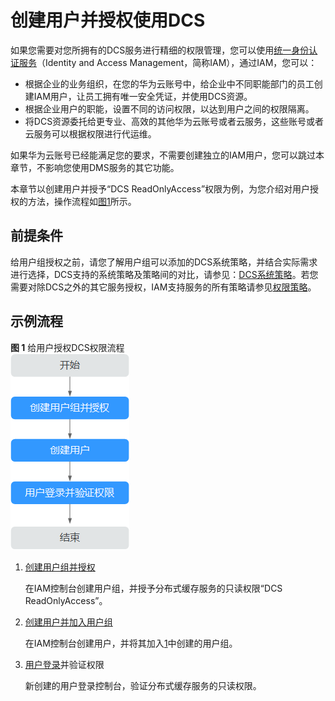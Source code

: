# 创建用户并授权使用DCS<a name="ZH-CN_TOPIC_0170877287"></a>

如果您需要对您所拥有的DCS服务进行精细的权限管理，您可以使用[统一身份认证服务](https://support.huaweicloud.com/usermanual-iam/iam_01_0001.html)（Identity and Access Management，简称IAM），通过IAM，您可以：

-   根据企业的业务组织，在您的华为云账号中，给企业中不同职能部门的员工创建IAM用户，让员工拥有唯一安全凭证，并使用DCS资源。
-   根据企业用户的职能，设置不同的访问权限，以达到用户之间的权限隔离。
-   将DCS资源委托给更专业、高效的其他华为云账号或者云服务，这些账号或者云服务可以根据权限进行代运维。

如果华为云账号已经能满足您的要求，不需要创建独立的IAM用户，您可以跳过本章节，不影响您使用DMS服务的其它功能。

本章节以创建用户并授予“DCS ReadOnlyAccess”权限为例，为您介绍对用户授权的方法，操作流程如[图1](#zh-cn_topic_0170877287_fig15451536531)所示。

## 前提条件<a name="zh-cn_topic_0170877287_section17723185741610"></a>

给用户组授权之前，请您了解用户组可以添加的DCS系统策略，并结合实际需求进行选择，DCS支持的系统策略及策略间的对比，请参见：[DCS系统策略](https://support.huaweicloud.com/productdesc-dcs/ProductDescPrivilegeManagement.html)。若您需要对除DCS之外的其它服务授权，IAM支持服务的所有策略请参见[权限策略](https://support.huaweicloud.com/usermanual-permissions/zh-cn_topic_0063498930.html)。

## 示例流程<a name="zh-cn_topic_0170877287_section1189416161520"></a>

**图 1**  给用户授权DCS权限流程<a name="zh-cn_topic_0170877287_fig15451536531"></a>  
![](figures/给用户授权DCS权限流程.png "给用户授权DCS权限流程")

1.  <a name="zh-cn_topic_0170877287_li10176121316284"></a>[创建用户组并授权](https://support.huaweicloud.com/usermanual-iam/iam_03_0001.html)

    在IAM控制台创建用户组，并授予分布式缓存服务的只读权限“DCS ReadOnlyAccess”。

2.  [创建用户并加入用户组](https://support.huaweicloud.com/usermanual-iam/iam_02_0001.html)

    在IAM控制台创建用户，并将其加入[1](#zh-cn_topic_0170877287_li10176121316284)中创建的用户组。

3.  [用户登录](https://support.huaweicloud.com/usermanual-iam/iam_01_0552.html)并验证权限

    新创建的用户登录控制台，验证分布式缓存服务的只读权限。


